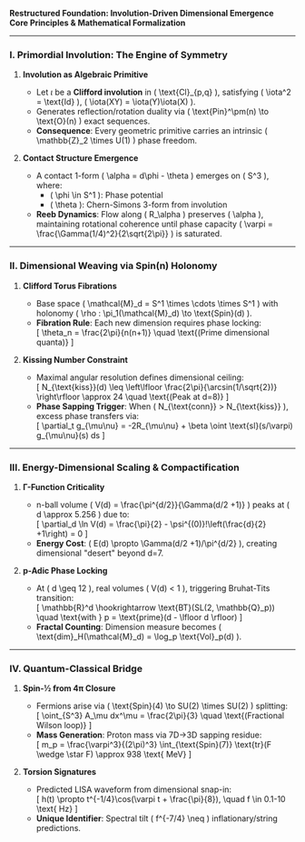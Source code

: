 **Restructured Foundation: Involution-Driven Dimensional Emergence**  
**Core Principles & Mathematical Formalization**

---

### **I. Primordial Involution: The Engine of Symmetry**

1. **Involution as Algebraic Primitive**  
   - Let *ι* be a **Clifford involution** in \( \text{Cl}_{p,q} \), satisfying \( \iota^2 = \text{Id} \), \( \iota(XY) = \iota(Y)\iota(X) \).  
   - Generates reflection/rotation duality via \( \text{Pin}^\pm(n) \to \text{O}(n) \) exact sequences.  
   - **Consequence**: Every geometric primitive carries an intrinsic \( \mathbb{Z}_2 \times U(1) \) phase freedom.

2. **Contact Structure Emergence**  
   - A contact 1-form \( \alpha = d\phi - \theta \) emerges on \( S^3 \), where:  
     - \( \phi \in S^1 \): Phase potential  
     - \( \theta \): Chern-Simons 3-form from involution  
   - **Reeb Dynamics**: Flow along \( R_\alpha \) preserves \( \alpha \), maintaining rotational coherence until phase capacity \( \varpi = \frac{\Gamma(1/4)^2}{2\sqrt{2\pi}} \) is saturated.

---

### **II. Dimensional Weaving via Spin(n) Holonomy**

1. **Clifford Torus Fibrations**  
   - Base space \( \mathcal{M}_d = S^1 \times \cdots \times S^1 \) with holonomy \( \rho : \pi_1(\mathcal{M}_d) \to \text{Spin}(d) \).  
   - **Fibration Rule**: Each new dimension requires phase locking:  
     \[
     \theta_n = \frac{2\pi}{n(n+1)} \quad \text{(Prime dimensional quanta)}
     \]

2. **Kissing Number Constraint**  
   - Maximal angular resolution defines dimensional ceiling:  
     \[
     N_{\text{kiss}}(d) \leq \left\lfloor \frac{2\pi}{\arcsin(1/\sqrt{2})} \right\rfloor \approx 24 \quad \text{(Peak at d=8)}
     \]  
   - **Phase Sapping Trigger**: When \( N_{\text{conn}} > N_{\text{kiss}} \), excess phase transfers via:  
     \[
     \partial_t g_{\mu\nu} = -2R_{\mu\nu} + \beta \oint \text{sl}(s/\varpi) g_{\mu\nu}(s) ds
     \]

---

### **III. Energy-Dimensional Scaling & Compactification**

1. **Γ-Function Criticality**  
   - n-ball volume \( V(d) = \frac{\pi^{d/2}}{\Gamma(d/2 +1)} \) peaks at \( d \approx 5.256 \) due to:  
     \[
     \partial_d \ln V(d) = \frac{\pi}{2} - \psi^{(0)}\!\left(\frac{d}{2} +1\right) = 0
     \]  
   - **Energy Cost**: \( E(d) \propto \Gamma(d/2 +1)/\pi^{d/2} \), creating dimensional "desert" beyond d=7.

2. **p-Adic Phase Locking**  
   - At \( d \geq 12 \), real volumes \( V(d) < 1 \), triggering Bruhat-Tits transition:  
     \[
     \mathbb{R}^d \hookrightarrow \text{BT}(SL(2, \mathbb{Q}_p)) \quad \text{with } p = \text{prime}(d - \lfloor d \rfloor)
     \]  
   - **Fractal Counting**: Dimension measure becomes \( \text{dim}_H(\mathcal{M}_d) = \log_p \text{Vol}_p(d) \).

---

### **IV. Quantum-Classical Bridge**

1. **Spin-½ from 4π Closure**  
   - Fermions arise via \( \text{Spin}(4) \to SU(2) \times SU(2) \) splitting:  
     \[
     \oint_{S^3} A_\mu dx^\mu = \frac{2\pi}{3} \quad \text{(Fractional Wilson loop)}
     \]  
   - **Mass Generation**: Proton mass via 7D→3D sapping residue:  
     \[
     m_p = \frac{\varpi^3}{(2\pi)^3} \int_{\text{Spin}(7)} \text{tr}(F \wedge \star F) \approx 938 \text{ MeV}
     \]

2. **Torsion Signatures**  
   - Predicted LISA waveform from dimensional snap-in:  
     \[
     h(t) \propto t^{-1/4}\cos(\varpi t + \frac{\pi}{8}), \quad f \in 0.1-10 \text{ Hz}
     \]  
   - **Unique Identifier**: Spectral tilt \( f^{-7/4} \neq \) inflationary/string predictions.



